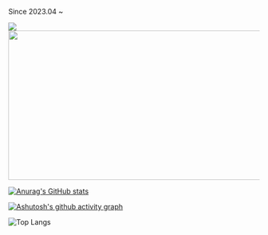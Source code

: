 Since 2023.04 ~ 

<a href="https://github.com/devxb/gitanimals">
  <img src="https://render.gitanimals.org/farms/K-KY"/>
</a>



<a href="https://github.com/devxb/gitanimals">
  <img
    src="https://render.gitanimals.org/lines/K-KY"
    width="1000"
    height="300"
  />
</a>
  
[![Anurag's GitHub stats](https://github-readme-stats.vercel.app/api?username=K-KY&show_icons=true&count_private=true&theme=dark)](https://github.com/anuraghazra/github-readme-stats)

[![Ashutosh's github activity graph](https://github-readme-activity-graph.vercel.app/graph?username=K-KY&custom_title=This%20is%20a%20title&hide_border=true)](https://github.com/ashutosh00710/github-readme-activity-graph)

![Top Langs](https://github-readme-stats.vercel.app/api/top-langs/?username=K-KY&layout=compact)
